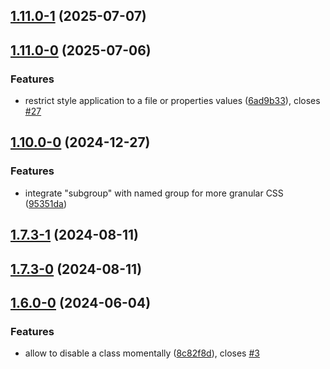 ## [1.11.0-1](https://github.com/Mara-Li/obsidian-regex-mark/compare/1.11.0-0...1.11.0-1) (2025-07-07)

## [1.11.0-0](https://github.com/Mara-Li/obsidian-regex-mark/compare/1.10.0...1.11.0-0) (2025-07-06)
### Features

* restrict style application to a file or properties values ([6ad9b33](https://github.com/Mara-Li/obsidian-regex-mark/commit/6ad9b3364932c8da8da9d4705d637a5181825956)), closes [#27](https://github.com/Mara-Li/obsidian-regex-mark/issues/27)

## [1.10.0-0](https://github.com/Mara-Li/obsidian-regex-mark/compare/1.9.3...1.10.0-0) (2024-12-27)
### Features

* integrate "subgroup" with named group for more granular CSS ([95351da](https://github.com/Mara-Li/obsidian-regex-mark/commit/95351da33891efe5dee805f89a5d0012b40713fe))

## [1.7.3-1](https://github.com/Lisandra-dev/obsidian-regex-mark/compare/1.7.3-0...1.7.3-1) (2024-08-11)

## [1.7.3-0](https://github.com/Lisandra-dev/obsidian-regex-mark/compare/1.7.2...1.7.3-0) (2024-08-11)

## [1.6.0-0](https://github.com/Lisandra-dev/obsidian-regex-mark/compare/1.5.3...1.6.0-0) (2024-06-04)
### Features

* allow to disable a class momentally ([8c82f8d](https://github.com/Lisandra-dev/obsidian-regex-mark/commit/8c82f8dcbf5d999049bd3b4da47212cbb4999aa5)), closes [#3](https://github.com/Lisandra-dev/obsidian-regex-mark/issues/3)
